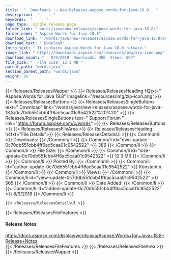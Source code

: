 ```yaml
---
title:  "  Downloads ---New-Releases-aspose.words-for-java-18.8 . " 
description:  "    . " 
keywords:  "    . " 
page_type:  single_release_page
folder_link: " words/java/new-releases/aspose.words-for-java-18.8/"
folder_name: " Aspose.Words for Java 18.8"
download_link: " /words/java/new-releases/aspose.words-for-java-18.8/0c70db551cbb4ff6ac5caa01c9542522"
download_text: " Download"
Intro_text: " It contains Aspose.Words for Java 18.8 release."
image_link: " https://downloads.aspose.com/resources/img/zip-icon.png"
download_count: "   8/9/2018  Downloads: 386  Views: 564"
file_size: "  File Size: 12.3 MB "
parent_path: "words/java"
section_parent_path: "words/java"
weight: 88 
---
```


{{< Releases/ReleasesWapper >}}
  {{< Releases/ReleasesHeading H2txt=" Aspose.Words for Java 18.8" imagelink="/resources/img/zip-icon.png">}}
  {{< Releases/ReleasesButtons >}}
    {{< Releases/ReleasesSingleButtons text=" Download" link="/words/java/new-releases/aspose.words-for-java-18.8/0c70db551cbb4ff6ac5caa01c9542522%20%20" >}}
    {{< Releases/ReleasesSingleButtons text=" Support Forum " link="https://forum.aspose.com/c/words" >}}
  {{< Releases/ReleasesButtons >}}
  {{< Releases/ReleasesFileArea >}}
    {{< Releases/ReleasesHeading h4txt="File Details">}}
    {{< Releases/ReleasesDetailsUl >}}
            {{< Common/li  >}} Downloads: {{< /Common/li >}} 
      {{< Common/li id="dwn-update-0c70db551cbb4ff6ac5caa01c9542522" >}} 386 {{< /Common/li >}} 
      {{< Common/li  >}} File Size: {{< /Common/li >}} 
      {{< Common/li id="size-update-0c70db551cbb4ff6ac5caa01c9542522" >}} 12.3 MB {{< /Common/li >}} 
      {{< Common/li  >}} Posted By: {{< /Common/li >}} 
      {{< Common/li id="author-update-0c70db551cbb4ff6ac5caa01c9542522" >}} Konstantin {{< /Common/li >}} 
      {{< Common/li  >}} Views: {{< /Common/li >}} 
      {{< Common/li id="view-update-0c70db551cbb4ff6ac5caa01c9542522" >}} 565 {{< /Common/li >}} 
      {{< Common/li  >}} Date Added: {{< /Common/li >}} 
      {{< Common/li id="added-update-0c70db551cbb4ff6ac5caa01c9542522" >}} 8/9/2018 {{< /Common/li >}} 

    {{< /Releases/ReleasesDetailsUl >}}

  {{< Releases/ReleasesFileFeatures >}}
      <h4>Release Notes</h4><div><a href="https://docs.aspose.com/display/wordsjava/Aspose.Words+for+Java+18.8+Release+Notes">https://docs.aspose.com/display/wordsjava/Aspose.Words+for+Java+18.8+Release+Notes</a></div>
  {{< /Releases/ReleasesFileFeatures >}}
 {{< /Releases/ReleasesFileArea >}}
{{< /Releases/ReleasesWapper >}}


